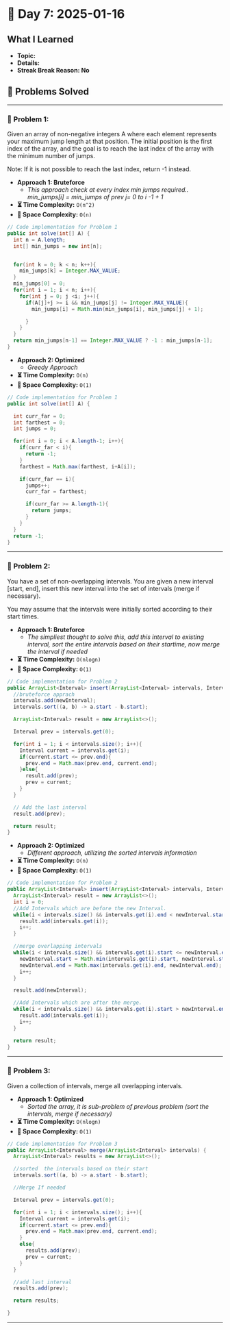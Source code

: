 
# 📅 Day 7: 2025-01-16

## What I Learned
- **Topic:**
- **Details:**
- **Streak Break Reason: No**

## 🚀 Problems Solved

---

### 🧩 Problem 1: 
Given an array of non-negative integers A where each element represents your maximum jump length at that position.
The initial position is the first index of the array, and the goal is to reach the last index of the array with the minimum number of jumps.





Note: If it is not possible to reach the last index, return -1 instead.
- **Approach 1: Bruteforce**
  - *This approach check at every index min jumps required.. min_jumps[i] = min_jumps of prev j= 0 to i -1 + 1*
- **⏳ Time Complexity:** `O(n^2)`
- **💾 Space Complexity:** `O(n)`

```java
// Code implementation for Problem 1
public int solve(int[] A) {
  int n = A.length;
  int[] min_jumps = new int[n];


  for(int k = 0; k < n; k++){
    min_jumps[k] = Integer.MAX_VALUE;
  }
  min_jumps[0] = 0;
  for(int i = 1; i < n; i++){
    for(int j = 0; j <i; j++){
      if(A[j]+j >= i && min_jumps[j] != Integer.MAX_VALUE){
        min_jumps[i] = Math.min(min_jumps[i], min_jumps[j] + 1);

      }
    }
  }
  return min_jumps[n-1] == Integer.MAX_VALUE ? -1 : min_jumps[n-1];
}
```

- **Approach 2: Optimized**
  - *Greedy Approach*
- **⏳ Time Complexity:** `O(n)`
- **💾 Space Complexity:** `O(1)`

```java
// Code implementation for Problem 1
public int solve(int[] A) {

  int curr_far = 0;
  int farthest = 0;
  int jumps = 0;

  for(int i = 0; i < A.length-1; i++){
    if(curr_far < i){
      return -1;
    }
    farthest = Math.max(farthest, i+A[i]);

    if(curr_far == i){
      jumps++;
      curr_far = farthest;

      if(curr_far >= A.length-1){
        return jumps;
      }
    }
  }
  return -1;
}
```

---

### 🧩 Problem 2: 
You have a set of non-overlapping intervals. You are given a new interval [start, end], insert this new interval into the set of intervals (merge if necessary).

You may assume that the intervals were initially sorted according to their start times.
- **Approach 1: Bruteforce**
  - *The simpliest thought to solve this, add this interval to existing interval, sort the entire intervals based on their startime, now merge the interval if needed*
- **⏳ Time Complexity:** `O(nlogn)`
- **💾 Space Complexity:** `O(1)`

```java
// Code implementation for Problem 2
public ArrayList<Interval> insert(ArrayList<Interval> intervals, Interval newInterval) {
  //bruteforce apprach 
  intervals.add(newInterval);
  intervals.sort((a, b) -> a.start - b.start);

  ArrayList<Interval> result = new ArrayList<>();

  Interval prev = intervals.get(0);

  for(int i = 1; i < intervals.size(); i++){
    Interval current = intervals.get(i);
    if(current.start <= prev.end){
      prev.end = Math.max(prev.end, current.end);
    }else{
      result.add(prev);
      prev = current;
    }
  }

  // Add the last interval
  result.add(prev);

  return result;
}
```

- **Approach 2: Optimized**
  - *Different approach, utilizing the sorted intervals information*
- **⏳ Time Complexity:** `O(n)`
- **💾 Space Complexity:** `O(1)`

```java
// Code implementation for Problem 2
public ArrayList<Interval> insert(ArrayList<Interval> intervals, Interval newInterval) {
  ArrayList<Interval> result = new ArrayList<>();
  int i = 0;
  //Add Intervals which are before the new Interval.
  while(i < intervals.size() && intervals.get(i).end < newInterval.start){
    result.add(intervals.get(i));
    i++;
  }

  //merge overlapping intervals
  while(i < intervals.size() && intervals.get(i).start <= newInterval.end){
    newInterval.start = Math.min(intervals.get(i).start, newInterval.start);
    newInterval.end = Math.max(intervals.get(i).end, newInterval.end);
    i++;
  }

  result.add(newInterval);

  //Add Intervals which are after the merge.
  while(i < intervals.size() && intervals.get(i).start > newInterval.end){
    result.add(intervals.get(i));
    i++;
  }

  return result;
}
```

---

### 🧩 Problem 3: 
Given a collection of intervals, merge all overlapping intervals.
- **Approach 1: Optimized**
  - *Sorted the array, it is sub-problem of previous problem (sort the intervals, merge if necessary)*
- **⏳ Time Complexity:** `O(nlogn)`
- **💾 Space Complexity:** `O(1)`

```java
// Code implementation for Problem 3
public ArrayList<Interval> merge(ArrayList<Interval> intervals) {
  ArrayList<Interval> results = new ArrayList<>();

  //sorted  the intervals based on their start
  intervals.sort((a, b) -> a.start - b.start);

  //Merge If needed

  Interval prev = intervals.get(0);

  for(int i = 1; i < intervals.size(); i++){
    Interval current = intervals.get(i);
    if(current.start <= prev.end){
      prev.end = Math.max(prev.end, current.end);
    }
    else{
      results.add(prev);
      prev = current;
    }
  }

  //add last interval
  results.add(prev);

  return results;

}
```
---

